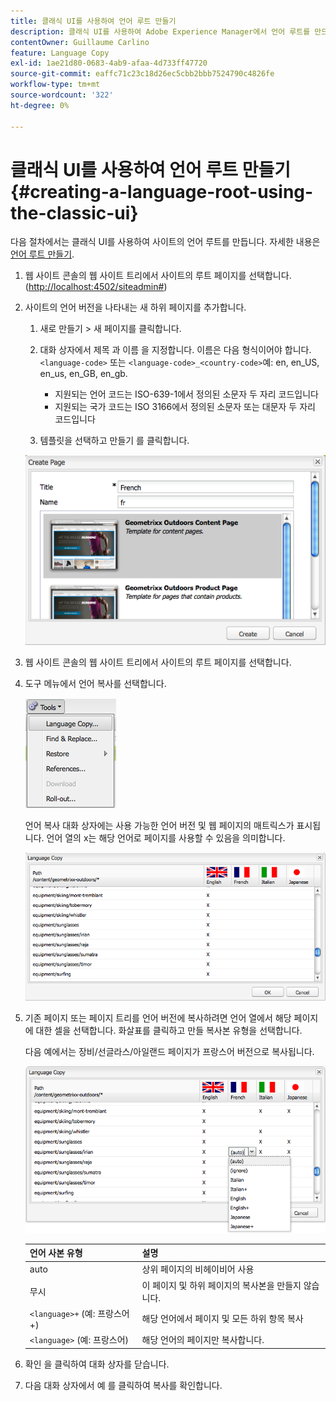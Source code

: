 ```yaml
---
title: 클래식 UI를 사용하여 언어 루트 만들기
description: 클래식 UI를 사용하여 Adobe Experience Manager에서 언어 루트를 만드는 방법을 알아봅니다.
contentOwner: Guillaume Carlino
feature: Language Copy
exl-id: 1ae21d80-0683-4ab9-afaa-4d733ff47720
source-git-commit: eaffc71c23c18d26ec5cbb2bbb7524790c4826fe
workflow-type: tm+mt
source-wordcount: '322'
ht-degree: 0%

---
```


# 클래식 UI를 사용하여 언어 루트 만들기{#creating-a-language-root-using-the-classic-ui}

다음 절차에서는 클래식 UI를 사용하여 사이트의 언어 루트를 만듭니다. 자세한 내용은 [언어 루트 만들기](/help/sites-administering/tc-prep.md#creating-a-language-root).

1. 웹 사이트 콘솔의 웹 사이트 트리에서 사이트의 루트 페이지를 선택합니다. ([http://localhost:4502/siteadmin#](http://localhost:4502/siteadmin#))
1. 사이트의 언어 버전을 나타내는 새 하위 페이지를 추가합니다.

   1. 새로 만들기 > 새 페이지를 클릭합니다.
   1. 대화 상자에서 제목 과 이름 을 지정합니다. 이름은 다음 형식이어야 합니다. `<language-code>` 또는 `<language-code>_<country-code>`예: en, en_US, en_us, en_GB, en_gb.

      * 지원되는 언어 코드는 ISO-639-1에서 정의된 소문자 두 자리 코드입니다
      * 지원되는 국가 코드는 ISO 3166에서 정의된 소문자 또는 대문자 두 자리 코드입니다

   1. 템플릿을 선택하고 만들기 를 클릭합니다.

   ![newpagefr](assets/newpagefr.png)

1. 웹 사이트 콘솔의 웹 사이트 트리에서 사이트의 루트 페이지를 선택합니다.
1. 도구 메뉴에서 언어 복사를 선택합니다.

   ![도구언어복사](assets/toolslanguagecopy.png)

   언어 복사 대화 상자에는 사용 가능한 언어 버전 및 웹 페이지의 매트릭스가 표시됩니다. 언어 열의 x는 해당 언어로 페이지를 사용할 수 있음을 의미합니다.

   ![languagecopydialog](assets/languagecopydialog.png)

1. 기존 페이지 또는 페이지 트리를 언어 버전에 복사하려면 언어 열에서 해당 페이지에 대한 셀을 선택합니다. 화살표를 클릭하고 만들 복사본 유형을 선택합니다.

   다음 예에서는 장비/선글라스/아일랜드 페이지가 프랑스어 버전으로 복사됩니다.

   ![languagecopydilogdropdown](assets/languagecopydilogdropdown.png)

   | 언어 사본 유형 | 설명 |
   |---|---|
   | auto | 상위 페이지의 비헤이비어 사용 |
   | 무시 | 이 페이지 및 하위 페이지의 복사본을 만들지 않습니다. |
   | `<language>+` (예: 프랑스어+) | 해당 언어에서 페이지 및 모든 하위 항목 복사 |
   | `<language>` (예: 프랑스어) | 해당 언어의 페이지만 복사합니다. |

1. 확인 을 클릭하여 대화 상자를 닫습니다.
1. 다음 대화 상자에서 예 를 클릭하여 복사를 확인합니다.

